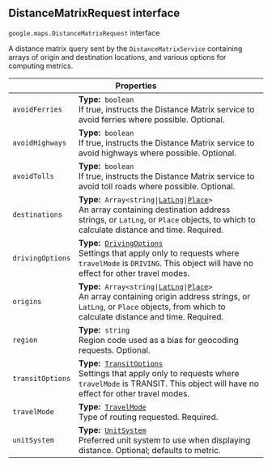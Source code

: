 <h2 id="DistanceMatrixRequest"> DistanceMatrixRequest interface </h2><p>
<code><span itemprop="path">google.maps</span>.<span itemprop="name">DistanceMatrixRequest</span></code>
interface
</p><p>A distance matrix query sent by the <code>DistanceMatrixService</code> containing arrays of origin and destination locations, and various options for computing metrics.</p><div class="devsite-table-wrapper"><table class="properties responsive" summary="interface DistanceMatrixRequest - Properties">
<thead>
<tr><th colspan="2">Properties</th>
</tr></thead>
<tbody>
<tr id="DistanceMatrixRequest.avoidFerries">
<td><code><span>avoidFerries</span></code></td>
<td><div><strong>Type:</strong>&nbsp; <code>boolean</code></div>
<div class="desc">If true, instructs the Distance Matrix service to avoid ferries where possible. Optional.</div></td>
</tr>
<tr id="DistanceMatrixRequest.avoidHighways">
<td><code><span>avoidHighways</span></code></td>
<td><div><strong>Type:</strong>&nbsp; <code>boolean</code></div>
<div class="desc">If true, instructs the Distance Matrix service to avoid highways where possible. Optional.</div></td>
</tr>
<tr id="DistanceMatrixRequest.avoidTolls">
<td><code><span>avoidTolls</span></code></td>
<td><div><strong>Type:</strong>&nbsp; <code>boolean</code></div>
<div class="desc">If true, instructs the Distance Matrix service to avoid toll roads where possible. Optional.</div></td>
</tr>
<tr id="DistanceMatrixRequest.destinations">
<td><code><span>destinations</span></code></td>
<td><div><strong>Type:</strong>&nbsp; <code>Array&lt;string|<a href="https://github.com/amenadiel/google-maps-documentation/blob/master/docs/LatLng.md">LatLng</a>|<a href="https://github.com/amenadiel/google-maps-documentation/blob/master/docs/Place.md">Place</a>&gt;</code></div>
<div class="desc">An array containing destination address strings, or <code>LatLng</code>, or <code>Place</code> objects, to which to calculate distance and time. Required.</div></td>
</tr>
<tr id="DistanceMatrixRequest.drivingOptions">
<td><code><span>drivingOptions</span></code></td>
<td><div><strong>Type:</strong>&nbsp; <code><a href="https://github.com/amenadiel/google-maps-documentation/blob/master/docs/DrivingOptions.md">DrivingOptions</a></code></div>
<div class="desc">Settings that apply only to requests where <code>travelMode</code> is <code>DRIVING</code>. This object will have no effect for other travel modes.</div></td>
</tr>
<tr id="DistanceMatrixRequest.origins">
<td><code><span>origins</span></code></td>
<td><div><strong>Type:</strong>&nbsp; <code>Array&lt;string|<a href="https://github.com/amenadiel/google-maps-documentation/blob/master/docs/LatLng.md">LatLng</a>|<a href="https://github.com/amenadiel/google-maps-documentation/blob/master/docs/Place.md">Place</a>&gt;</code></div>
<div class="desc">An array containing origin address strings, or <code>LatLng</code>, or <code>Place</code> objects, from which to calculate distance and time. Required.</div></td>
</tr>
<tr id="DistanceMatrixRequest.region">
<td><code><span>region</span></code></td>
<td><div><strong>Type:</strong>&nbsp; <code>string</code></div>
<div class="desc">Region code used as a bias for geocoding requests. Optional.</div></td>
</tr>
<tr id="DistanceMatrixRequest.transitOptions">
<td><code><span>transitOptions</span></code></td>
<td><div><strong>Type:</strong>&nbsp; <code><a href="https://github.com/amenadiel/google-maps-documentation/blob/master/docs/TransitOptions.md">TransitOptions</a></code></div>
<div class="desc">Settings that apply only to requests where <code>travelMode</code> is TRANSIT. This object will have no effect for other travel modes.</div></td>
</tr>
<tr id="DistanceMatrixRequest.travelMode">
<td><code><span>travelMode</span></code></td>
<td><div><strong>Type:</strong>&nbsp; <code><a href="https://github.com/amenadiel/google-maps-documentation/blob/master/docs/TravelMode.md">TravelMode</a></code></div>
<div class="desc">Type of routing requested. Required.</div></td>
</tr>
<tr id="DistanceMatrixRequest.unitSystem">
<td><code><span>unitSystem</span></code></td>
<td><div><strong>Type:</strong>&nbsp; <code><a href="https://github.com/amenadiel/google-maps-documentation/blob/master/docs/UnitSystem.md">UnitSystem</a></code></div>
<div class="desc">Preferred unit system to use when displaying distance. Optional; defaults to metric.</div></td>
</tr>
</tbody>
</table></div>